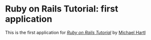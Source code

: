 # Ruby on Rails Tutorial: first application 

This is the first application for
[*Ruby on Rails Tutorial*](http://railstutorial.org/)
by [Michael Hartl](hppt://michaelhartl.com/)
